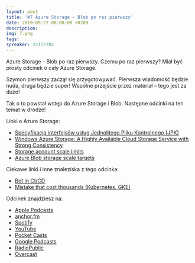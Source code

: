 ```yaml
---
layout: post
title: '#7 Azure Storage - Blob po raz pierwszy'
date: 2019-09-27 08:00:00 +0200
description: 
img: 7.png
tags: 
spreaker: 22177702
---
```

Azure Storage - Blob po raz pierwszy. Czemu po raz pierwszy? Miał być prosty odcinek o cały Azure Storage.

Szymon pierwszy zaczął się przygotowywać. Pierwsza wiadomość będzie nuda, druga będzie super! Wspólne przejście przez materiał – tego jest za dużo!

Tak o to powstał wstęp do Azure Storage i Blob. Następne odcinki na ten temat w drodze!

Linki o Azure Storage:

- [Specyfikacja interfejsów usług Jednolitego Pliku Kontrolnego (JPK)](https://www.podatki.gov.pl/media/1138/specyfikacja_interfejsow_uslug_jpk_wersja_2_3.pdf)
- [Windows Azure Storage: A Highly Available Cloud Storage Service with Strong Consistency](https://www.sigops.org/s/conferences/sosp/2011/current/2011-Cascais/11-calder-online.pdf)
- [Storage account scale limits](https://docs.microsoft.com/en-us/azure/storage/common/storage-scalability-targets#storage-account-scale-limits)
- [Azure Blob storage scale targets](https://docs.microsoft.com/en-us/azure/storage/common/storage-scalability-targets#azure-blob-storage-scale-targets)

Ciekawe linki i inne znaleziska z tego odcinka:

- [Bot in CI/CD](https://twitter.com/gabro27/status/1173547934132178944)
- [Mistake that cost thousands (Kubernetes, GKE)](https://medium.com/@gajus/mistake-that-cost-thousands-kubernetes-gke-2212ea663e1f)

Odcinek znajdziesz na:

- [Apple Podcasts](https://podcasts.apple.com/pl/podcast/azure-storage-blob-po-raz-pierwszy/id1477067604?i=1000451405032&l=pl)
- [anchor.fm](https://anchor.fm/patoarchitekciio/episodes/Azure-Storage---Blob-po-raz-pierwszy-e5j3c8)
- [Spotify](https://open.spotify.com/episode/1XR8W810qBcovmpCtALqQt)
- [YouTube](https://www.youtube.com/watch?v=cCA6gbS46es)
- [Pocket Casts](https://pca.st/16k1)
- [Google Podcasts](https://podcasts.google.com/?feed=aHR0cHM6Ly9hbmNob3IuZm0vcy84NzIwMTBjL3BvZGNhc3QvcnNz&episode=ZGRjYjg0YTMtYjZiMi02MTZjLWQ2YzQtNDQ5MmJiODY3Yjg5)
- [RadioPublic](https://radiopublic.com/patoarchitekci-6BJROa/ep/s1!ff63c)
- [Overcast](https://overcast.fm/+TnuaD5g5M)

